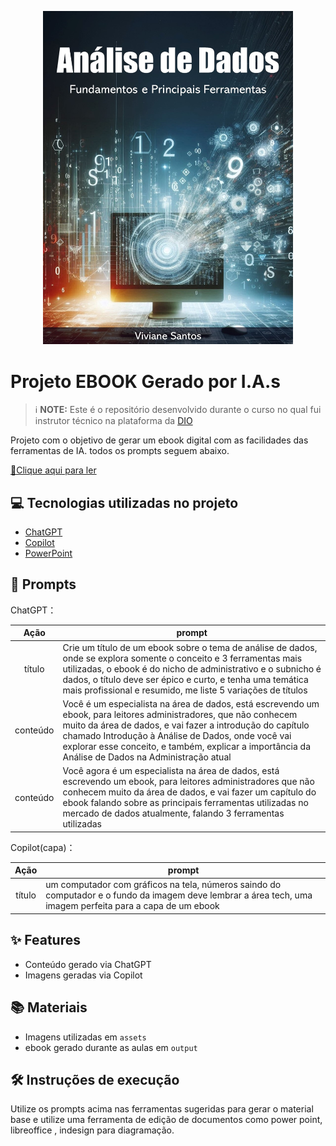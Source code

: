
<p align="center">
<img 
    src="./assets/cover.jpg"
    width="400"  
/>
</p>

# Projeto EBOOK Gerado por I.A.s


 > ℹ️ **NOTE:** Este é o repositório desenvolvido durante o curso no qual fui instrutor técnico na plataforma da [DIO](https://dio.me)

Projeto com o objetivo de gerar um ebook digital com as facilidades das ferramentas de IA. todos os prompts
seguem abaixo.

<a href="https://github.com/felipeAguiarCode/prompts-recipe-to-create-a-ebook/blob/main/output/ebook%20-%20css%20jedi%20output.pdf" title="View PDF now"> 📕Clique aqui para ler</a>

## 💻 Tecnologias utilizadas no projeto

- [ChatGPT](https://chat.openai.com/) 
- [Copilot](https://copilot.microsoft.com/images/create)
- [PowerPoint](https://www.microsoft.com/en/microsoft-365/powerpoint)

## 🧠 Prompts


ChatGPT：

|   Ação   | prompt                                                                                                                                                                                                                                                                         |
| :------: | ------------------------------------------------------------------------------------------------------------------------------------------------------------------------------------------------------------------------------------------------------------------------------ |
|  título  | Crie um título de um ebook sobre o tema de análise de dados, onde se explora somente o conceito e 3 ferramentas mais utilizadas, o ebook é do nicho de administrativo e o subnicho é dados, o título deve ser épico e curto, e tenha uma temática mais profissional e resumido, me liste 5 variações de títulos |                                                        
| conteúdo | Você é um especialista na área de dados, está escrevendo um ebook, para leitores administradores, que não conhecem muito da área de dados, e vai fazer a introdução do capítulo chamado Introdução à Análise de Dados, onde você vai explorar esse conceito, e também, explicar a importância da Análise de Dados na Administração atual |
| conteúdo | Você agora é um especialista na área de dados, está escrevendo um ebook, para leitores administradores que não conhecem muito da área de dados, e vai fazer um capítulo do ebook falando sobre as principais ferramentas utilizadas no mercado de dados atualmente, falando 3 ferramentas utilizadas |


Copilot(capa)：

|  Ação  | prompt                                                                                 |
| :----: | -------------------------------------------------------------------------------------- |
| título | um computador com gráficos na tela, números saindo do computador e o fundo da imagem deve lembrar a área tech, uma imagem perfeita para a capa de um ebook |

## ✨ Features

- Conteúdo gerado via ChatGPT
- Imagens geradas via Copilot

## 📚 Materiais

- Imagens utilizadas em `assets`
- ebook gerado durante as aulas em `output`

## 🛠️ Instruções de execução

Utilize os prompts acima nas ferramentas sugeridas para gerar o material base e utilize uma ferramenta de edição de documentos como power point, libreoffice , indesign para diagramação.

